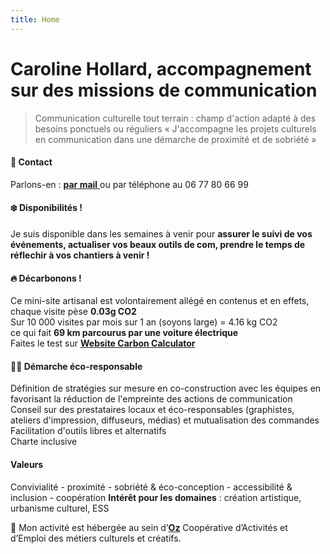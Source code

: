 ```yaml
---
title: Home
---
```


# Caroline Hollard, accompagnement sur des missions de communication

> Communication culturelle tout terrain : champ d'action adapté à des besoins ponctuels ou réguliers « J'accompagne les projets culturels en communication dans une démarche de proximité et de sobriété »

#### 💌 Contact
Parlons-en : <a href="mailto:caroline.hollard@proton.me"> **par mail** </a> ou par téléphone au 06 77 80 66 99

#### ❄️ Disponibilités !
Je suis disponible dans les semaines à venir pour **assurer le suivi de vos événements, actualiser vos beaux outils de com, prendre le temps de réflechir à vos chantiers à venir  !**

#### 🔥 Décarbonons ! 
Ce mini-site artisanal est volontairement allégé en contenus et en effets, chaque visite pèse **0.03g CO2**   
Sur 10 000 visites par mois sur 1 an (soyons large) = 4.16 kg CO2  
ce qui fait **69 km parcourus par une voiture électrique**  
Faites le test sur [**Website Carbon Calculator**](https://www.websitecarbon.com/ "Website Carbon Calculator")

#### 🏄‍♀️ Démarche éco-responsable  
Définition de stratégies sur mesure en co-construction avec les équipes en favorisant la réduction de l'empreinte des actions de communication  
Conseil sur des prestataires locaux et éco-responsables (graphistes, ateliers d'impression, diffuseurs, médias) et mutualisation des commandes  
Facilitation d'outils libres et alternatifs  
Charte inclusive

#### Valeurs
Convivialité - proximité - sobriété & éco-conception - accessibilité & inclusion - coopération 
**Intérêt pour les domaines** : création artistique, urbanisme culturel, ESS

🎪 Mon activité est hébergée au sein d’[**Oz**](https://www.oz-coop.fr/ "Oz") Coopérative d’Activités et d’Emploi des métiers culturels et créatifs.
